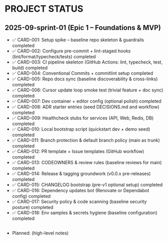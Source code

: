 # PROJECT STATUS

## 2025-09-sprint-01 (Epic 1 – Foundations & MVP)

- ✅ CARD-001: Setup spike – baseline repo skeleton & guardrails completed
- ✅ CARD-002: Configure pre-commit + lint-staged hooks (lint/format/typecheck/tests) completed
- ✅ CARD-003: CI pipeline skeleton (GitHub Actions: lint, typecheck, test, build) completed
- ✅ CARD-004: Conventional Commits + commitlint setup completed
- ✅ CARD-005: Repo docs sync (baseline discoverability & cross-links) completed
- ✅ CARD-006: Cursor update loop smoke test (trivial feature + doc sync) completed
- ✅ CARD-007: Dev container + editor config (optional polish) completed
- ✅ CARD-008: ADR starter entries (seed DECISIONS.md and workflow) completed
- ✅ CARD-009: Healthcheck stubs for services (API, Web, Redis, DB) completed
- ✅ CARD-010: Local bootstrap script (quickstart dev + demo seed) completed
- ✅ CARD-011: Branch protection & default branch policy (main as trunk) completed
- ✅ CARD-012: PR template + Issue templates (GitHub workflow) completed
- ✅ CARD-013: CODEOWNERS & review rules (baseline reviews for main) completed
- ✅ CARD-014: Release & tagging groundwork (v0.0.x pre-releases) completed
- ✅ CARD-015: CHANGELOG bootstrap (pre-v1 optional setup) completed
- ✅ CARD-016: Dependency updates bot (Renovate or Dependabot config) completed
- ✅ CARD-017: Security policy & code scanning (baseline security posture) completed
- ✅ CARD-018: Env samples & secrets hygiene (baseline configuration) completed

## <Future Sprint Placeholder>

- Planned: (high-level notes)
